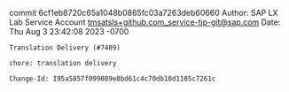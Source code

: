 commit 6cf1eb8720c65a1048b0865fc03a7263deb60660
Author: SAP LX Lab Service Account <tmsatsls+github.com_service-tip-git@sap.com>
Date:   Thu Aug 3 23:42:08 2023 -0700

    Translation Delivery (#7409)
    
    chore: translation delivery
    
    Change-Id: I95a5857f099089e8bd61c4c70db10d1105c7261c
